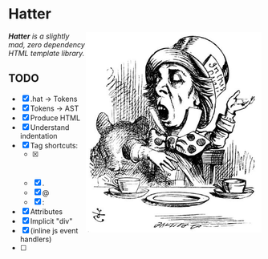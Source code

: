 # Hatter

<img src="./img/rhetoric.jpg" align="right" width="350" alt="The Mad Hatter discussing Hatter" />

_**Hatter** is a slightly mad, zero dependency HTML template library._

## TODO

- [x] .hat -> Tokens
- [x] Tokens -> AST
- [x] Produce HTML
- [x] Understand indentation
- [x] Tag shortcuts:
    - [x] #
    - [x] .
    - [x] @
    - [x] :
- [x] Attributes
- [x] Implicit "div"
- [x] (inline js event handlers)
- [ ] <style> tag
- [ ] var value
- [ ] string interpolation
- [ ] shortcut interpolation
    (ex: <div .{name}> -> <div class="dog"> when name="dog")
- [ ] fn call
    - [ ] fn call with args
    - [ ] nested fn call
- [ ] if
- [ ] else
- [ ] for k, v in map
- [ ] for v in list
- [ ] VSCode Extension
- [ ] VSCode + luacheck-style LSP
- [ ] luacheck-style tool